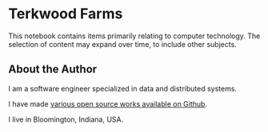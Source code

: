 # Terkwood Farms

This notebook contains items primarily relating to computer technology.  The selection of content may expand over time, to include other subjects.

## About the Author

I am a software engineer specialized in data and distributed systems.

I have made [various open source works available on Github](https://github.com/Terkwood).

I live in Bloomington, Indiana, USA.

